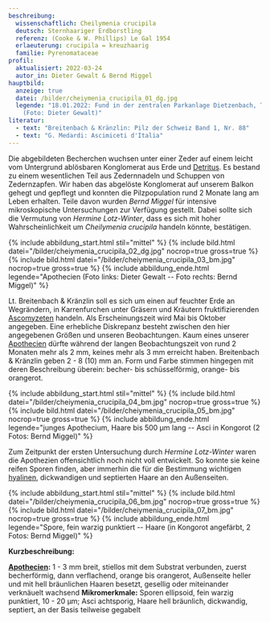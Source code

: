 ```yaml
---
beschreibung:
  wissenschaftlich: Cheilymenia crucipila
  deutsch: Sternhaariger Erdborstling
  referenz: (Cooke & W. Phillips) Le Gal 1954
  erlaeuterung: crucipila = kreuzhaarig
  familie: Pyrenomataceae
profil:
  aktualisiert: 2022-03-24
  autor_in: Dieter Gewalt & Bernd Miggel
hauptbild:
  anzeige: true
  datei: /bilder/cheiymenia_crucipila_01_dg.jpg
  legende: "18.01.2022: Fund in der zentralen Parkanlage Dietzenbach, TK 5918.4.3
    (Foto: Dieter Gewalt)"
literatur:
  - text: "Breitenbach & Kränzlin: Pilz der Schweiz Band 1, Nr. 88"
  - text: "G. Medardi: Ascimiceti d'Italia"
---
```

Die abgebildeten Becherchen wuchsen unter einer Zeder auf einem leicht vom Untergrund ablösbaren Konglomerat aus Erde und [Detritus](Detritus "Glossar"). Es bestand zu einem wesentlichen Teil aus Zedernnadeln und Schuppen von Zedernzapfen. Wir haben das abgelöste Konglomerat auf unserem Balkon gehegt und gepflegt und konnten die Pilzpopulation rund 2 Monate lang am Leben erhalten. Teile davon wurden *Bernd Miggel* für intensive mikroskopische Untersuchungen zur Verfügung gestellt. Dabei sollte sich die Vermutung von *Hermine Lotz-Winter*, dass es sich mit hoher Wahrscheinlichkeit um *Cheilymenia crucipila* handeln könnte, bestätigen.

{% include abbildung_start.html stil="mittel" %}
{% include bild.html datei="/bilder/cheiymenia_crucipila_02_dg.jpg" nocrop=true gross=true %}
{% include bild.html datei="/bilder/cheiymenia_crucipila_03_bm.jpg" nocrop=true gross=true %}
{% include abbildung_ende.html legende="Apothecien (Foto links: Dieter Gewalt -- Foto rechts: Bernd Miggel)" %}

Lt. Breitenbach & Kränzlin soll es sich um einen auf feuchter Erde an Wegrändern, in Karrenfurchen unter Gräsern und Kräutern fruktifizierenden [Ascomyzeten](Ascomyzeten "Glossar") handeln. Als Erscheinungszeit wird Mai bis Oktober angegeben. Eine erhebliche Diskrepanz besteht zwischen den hier angegebenen Größen und unseren Beobachtungen. Kaum eines unserer [Apothecien](Apothecien "Glossar") dürfte während der langen Beobachtungszeit von rund 2 Monaten mehr als 2 mm, keines mehr als 3 mm erreicht haben. Breitenbach & Kränzlin geben 2 - 8 (10) mm an. Form und Farbe stimmen hingegen mit deren Beschreibung überein: becher- bis schüsselförmig, orange- bis orangerot.

{% include abbildung_start.html stil="mittel" %}
{% include bild.html datei="/bilder/cheiymenia_crucipila_04_bm.jpg" nocrop=true gross=true %}
{% include bild.html datei="/bilder/cheiymenia_crucipila_05_bm.jpg" nocrop=true gross=true %}
{% include abbildung_ende.html legende="junges Apothecium, Haare bis 500 µm lang   --   Asci in Kongorot (2 Fotos: Bernd Miggel)" %}

Zum Zeitpunkt der ersten Untersuchung durch *Hermine Lotz-Winter* waren die Apothezien offensichtlich noch nicht voll entwickelt. So konnte sie keine reifen Sporen finden, aber immerhin die für die Bestimmung wichtigen [hyalinen](hyalin "Glossar"), dickwandigen und septierten Haare an den Außenseiten.

{% include abbildung_start.html stil="mittel" %}
{% include bild.html datei="/bilder/cheiymenia_crucipila_06_bm.jpg" nocrop=true gross=true %}
{% include bild.html datei="/bilder/cheiymenia_crucipila_07_bm.jpg" nocrop=true gross=true %}
{% include abbildung_ende.html legende="Spore, fein warzig punktiert    --   Haare (in Kongorot angefärbt, 2 Fotos: Bernd Miggel)" %}

**Kurzbeschreibung:**

**[Apothecien](Apothecien "Glossar"):** 1 - 3 mm breit, stiellos mit dem Substrat verbunden, zuerst becherförmig, dann verflachend, orange bis orangerot, Außenseite heller und mit hell bräunlichen Haaren besetzt, gesellig oder miteinander verknäuelt wachsend
**Mikromerkmale:** Sporen ellipsoid, fein warzig punktiert, 10 - 20 µm; Asci achtsporig, Haare hell bräunlich, dickwandig, septiert, an der Basis teilweise gegabelt
